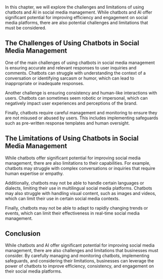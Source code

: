 

In this chapter, we will explore the challenges and limitations of using chatbots and AI in social media management. While chatbots and AI offer significant potential for improving efficiency and engagement on social media platforms, there are also potential challenges and limitations that must be considered.

The Challenges of Using Chatbots in Social Media Management
-----------------------------------------------------------

One of the main challenges of using chatbots in social media management is ensuring accurate and relevant responses to user inquiries and comments. Chatbots can struggle with understanding the context of a conversation or identifying sarcasm or humor, which can lead to inappropriate or inadequate responses.

Another challenge is ensuring consistency and human-like interactions with users. Chatbots can sometimes seem robotic or impersonal, which can negatively impact user experiences and perceptions of the brand.

Finally, chatbots require careful management and monitoring to ensure they are not misused or abused by users. This includes implementing safeguards such as pre-written response templates and human oversight.

The Limitations of Using Chatbots in Social Media Management
------------------------------------------------------------

While chatbots offer significant potential for improving social media management, there are also limitations to their capabilities. For example, chatbots may struggle with complex conversations or inquiries that require human expertise or empathy.

Additionally, chatbots may not be able to handle certain languages or dialects, limiting their use in multilingual social media platforms. Chatbots may also struggle with handling visual content, such as images and videos, which can limit their use in certain social media contexts.

Finally, chatbots may not be able to adapt to rapidly changing trends or events, which can limit their effectiveness in real-time social media management.

Conclusion
----------

While chatbots and AI offer significant potential for improving social media management, there are also challenges and limitations that businesses must consider. By carefully managing and monitoring chatbots, implementing safeguards, and considering their limitations, businesses can leverage the power of chatbots to improve efficiency, consistency, and engagement on their social media platforms.
